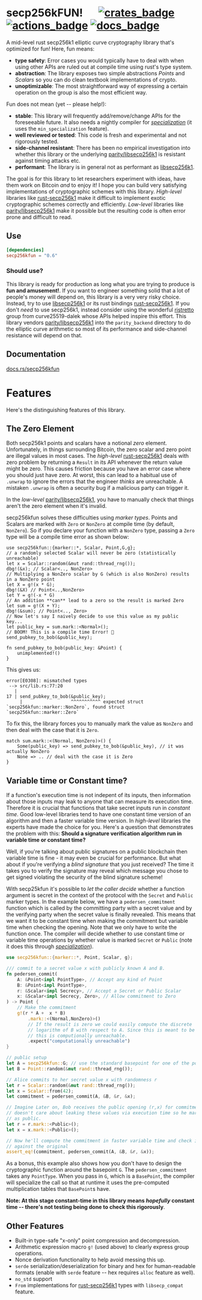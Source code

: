 # secp256kFUN! &emsp; [![crates_badge]][crates_url] [![actions_badge]][actions_url] [![docs_badge]][docs_url]

[actions_badge]: https://github.com/llfourn/secp256kfun/workflows/Rust/badge.svg
[actions_url]: https://github.com/llfourn/secp256kfun/actions?query=workflow%3ARust
[crates_badge]: https://img.shields.io/crates/v/secp256kfun.svg
[crates_url]: https://crates.io/crates/secp256kfun
[docs_badge]: https://docs.rs/secp256kfun/badge.svg
[docs_url]: https://docs.rs/secp256kfun


A mid-level rust secp256k1 elliptic curve cryptography library that's optimized for fun! Here, fun means:

- **type safety**: Error cases you would typically have to deal with when using other APIs are ruled out at compile time using rust's type system.
- **abstraction**: The library exposes two simple abstractions _Points_ and _Scalars_ so you can do clean textbook implementations of crypto.
- **unoptimizable**: The most straightforward way of expressing a certain operation on the group is also the most efficient way.

Fun does not mean (yet -- please help!):

- **stable**: This library will frequently add/remove/change APIs for the foreseeable future. It also needs a nightly compiler for [_specialization_] (it uses the `min_specialization` feature).
- **well reviewed or tested**: This code is fresh and experimental and not rigorously tested.
- **side-channel resistant**: There has been no empirical investigation into whether this library or the underlying [parity/libsecp256k1][4] is resistant against timing attacks etc.
- **performant**: The library is in general not as performant as [libsecp256k1][1].

The goal is for this library to let researchers experiment with ideas, have them work on Bitcoin *and* to enjoy it!
I hope you can build very satisfying implementations of cryptographic schemes with this library.
_High-level_ libraries like [rust-secp256k1][2] make it difficult to implement exotic cryptographic schemes correctly and efficiently.
_Low-level_ libraries like [parity/libsecp256k1][4] make it possible but the resulting code is often error prone and difficult to read.

## Use

```toml
[dependencies]
secp256kfun = "0.6"
```

### Should use?

This library is ready for production as long what you are trying to produce is **fun and amusement!**.
If you want to engineer something solid that a lot of people's money will depend on, this library is a very very risky choice.
Instead, try to use [libsecp256k1][1] or its rust bindings [rust-secp256k1][2].
If you don't *need* to use secp256k1, instead consider using the wonderful [ristretto][3] group from curve25519-dalek whose APIs helped inspire this effort.
This library vendors [parity/libsecp256k1][4] into the `parity_backend` directory to do the elliptic curve arithmetic so most of its performance and side-channel resistance will depend on that.

## Documentation

[docs.rs/secp256kfun](https://docs.rs/secp256kfun)

# Features
Here's the distinguishing features of this library.

## The Zero Element

Both secp256k1 points and scalars have a notional _zero_ element.
Unfortunately, in things surrounding Bitcoin, the zero scalar and zero point are illegal values in most cases.
The _high-level_ [rust-secp256k1][2] deals with zero problem by returning a `Result` in its API whenever the return value might be zero.
This causes friction because you have an error case where you should just have zero.
At worst, this can lead to a habitual use of `.unwrap` to ignore the errors that the engineer *thinks* are unreachable.
A mistaken `.unwrap` is often a security bug if a malicious party can trigger it.

In the _low-level_ [parity/libsecp256k1][4], you have to manually check that things aren't the zero element when it's invalid.

secp256kfun solves these difficulties using _marker types_.
Points and Scalars are marked with `Zero` or `NonZero` at compile time (by default, `NonZero`).
So if you declare your function with a `NonZero` type, passing a `Zero` type will be a compile time error as shown below:

```rust,compile_fail
use secp256kfun::{marker::*, Scalar, Point,G,g};
// a randomly selected Scalar will never be zero (statistically unreachable)
let x = Scalar::random(&mut rand::thread_rng());
dbg!(&x); // Scalar<.., NonZero>
// Multiplying a NonZero scalar by G (which is also NonZero) results in a NonZero point
let X = g!(x * G);
dbg!(&X) // Point<..,NonZero>
let Y = g!(-x * G)
// An addition **can** lead to a zero so the result is marked Zero
let sum = g!(X + Y);
dbg!(&sum); // Point<.., Zero>
// Now let's say I naively decide to use this value as my public key...
let public_key = sum.mark::<Normal>();
// BOOM! This is a compile time Error! 🎉
send_pubkey_to_bob(&public_key);

fn send_pubkey_to_bob(public_key: &Point) {
    unimplemented!()
}
```

This gives us:

```shell
error[E0308]: mismatched types
 --> src/lib.rs:77:20
   |
17 | send_pubkey_to_bob(&public_key);
     |                  ^^^^^^^^^^^ expected struct `secp256kfun::marker::NonZero`, found struct `secp256kfun::marker::Zero`
```

To fix this, the library forces you to manually mark the value as `NonZero` and then deal with the case that it is `Zero`.

```rust,compile_fail
match sum.mark::<(Normal, NonZero)>() {
    Some(public_key) => send_pubkey_to_bob(&public_key), // it was actually NonZero
    None => .. // deal with the case it is Zero
}
```

## Variable time or Constant time?

If a function's execution time is not indepent of its inputs, then information about those inputs may leak to anyone that can measure its execution time.
Therefore it is crucial that functions that take secret inputs run in _constant time_.
Good low-level libraries tend to have one constant time version of an algorithm and then a faster variable time version. In _high-level_ libraries the experts have made the choice for you.
Here's a question that demonstrates the problem with this: **Should a signature verification algorithm run in variable time or constant time?**

Well, if you're talking about public signatures on a public blockchain then variable time is fine - it may even be crucial for performance.
But what about if you're verifying a _blind signature_ that you just received?
The time it takes you to verify the signature may reveal which message you chose to get signed violating the security of the blind signature scheme!

With secp25kfun it's possible to _let the caller decide_ whether a function argument is secret in the context of the protocol with the `Secret` and `Public` marker types.
In the example below, we have a `pedersen_commitment` function which is called by the committing party with a secret value and by the verifying party when the secret value is finally revealed.
This means that we want it to be constant time when making the commitment but variable time when checking the opening.
Note that we only have to write the function once.
The compiler will decide whether to use constant time or variable time operations by whether value is marked `Secret` or `Public` (note it does this through [_specialization_]).

```rust
use secp256kfun::{marker::*, Point, Scalar, g};

/// commit to a secret value x with publicly known A and B.
fn pedersen_commit(
    A: &Point<impl PointType>, // Accept any kind of Point
    B: &Point<impl PointType>,
    r: &Scalar<impl Secrecy>, // Accept a Secret or Public Scalar
    x: &Scalar<impl Secrecy, Zero>, // Allow commitment to Zero
) -> Point {
    // Make the commitment
    g!(r * A +  x * B)
        .mark::<(Normal,NonZero)>()
        // If the result is zero we could easily compute the discrete
        // logarithm of B with respect to A. Since this is meant to be unknown
        // this is computionally unreachable.
        .expect("computationally unreachable")
}

// public setup
let A = secp256kfun::G; // use the standard basepoint for one of the points
let B = Point::random(&mut rand::thread_rng());

// Alice commits to her secret value x with randomness r
let r = Scalar::random(&mut rand::thread_rng());
let x = Scalar::from(42);
let commitment = pedersen_commit(A, &B, &r, &x);

// Imagine Later on, Bob receives the public opening (r,x) for commitment. He
// doesn't care about leaking these values via execution time so he marks them
// as public.
let r = r.mark::<Public>();
let x = x.mark::<Public>();

// Now he'll compute the commitment in faster variable time and check it
// against the original
assert_eq!(commitment, pedersen_commit(A, &B, &r, &x));
```

As a bonus, this example also shows how you don't have to design the cryptographic function around the basepoint `G`.
The `pedersen_commitment` takes any `PointType`.
When you pass in `G`, which is a `BasePoint`, the compiler will specialize the call so that at runtime it uses the pre-computed multiplication tables that `BasePoint`s have.

**Note: At this stage constant-time in this library means *hopefully* constant time -- there's not testing being done to check this rigorously**.

## Other Features

- Built-in type-safe "x-only" point compression and decompression.
- Arithmetic expression macro `g!` (used above) to clearly express group operations.
- Nonce derivation functionality to help avoid messing this up.
- `serde` serialization/deserialization for binary and hex for human-readable formats (enable with `serde` feature -- hex requires `alloc` feature as well).
- `no_std` support
- `From` implementations for [rust-secp256k1][2] types with `libsecp_compat` feature.


[1]: https://github.com/bitcoin-core/secp256k1
[2]: https://github.com/rust-bitcoin/rust-secp256k1/
[3]: https://github.com/dalek-cryptography/curve25519-dalek
[4]: https://github.com/paritytech/libsecp256k1
[_specialization_]: https://github.com/rust-lang/rust/issues/31844
